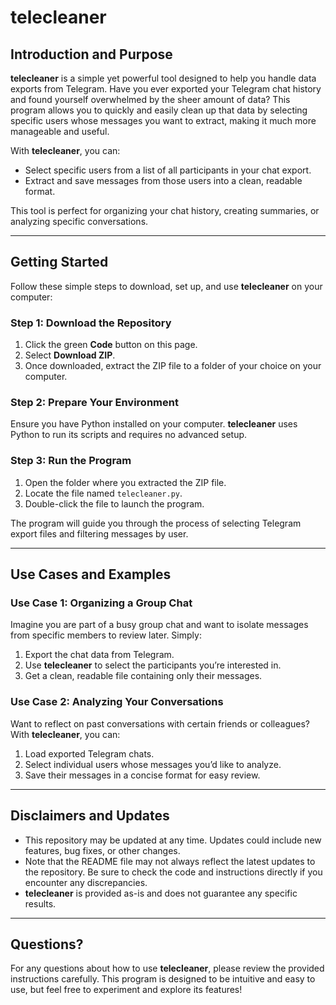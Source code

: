 # telecleaner

## Introduction and Purpose

**telecleaner** is a simple yet powerful tool designed to help you handle data exports from Telegram. Have you ever exported your Telegram chat history and found yourself overwhelmed by the sheer amount of data? This program allows you to quickly and easily clean up that data by selecting specific users whose messages you want to extract, making it much more manageable and useful.

With **telecleaner**, you can:
- Select specific users from a list of all participants in your chat export.
- Extract and save messages from those users into a clean, readable format.

This tool is perfect for organizing your chat history, creating summaries, or analyzing specific conversations.

---

## Getting Started

Follow these simple steps to download, set up, and use **telecleaner** on your computer:

### Step 1: Download the Repository
1. Click the green **Code** button on this page.
2. Select **Download ZIP**.
3. Once downloaded, extract the ZIP file to a folder of your choice on your computer.

### Step 2: Prepare Your Environment
Ensure you have Python installed on your computer. **telecleaner** uses Python to run its scripts and requires no advanced setup.

### Step 3: Run the Program
1. Open the folder where you extracted the ZIP file.
2. Locate the file named `telecleaner.py`.
3. Double-click the file to launch the program.

The program will guide you through the process of selecting Telegram export files and filtering messages by user.

---

## Use Cases and Examples

### Use Case 1: Organizing a Group Chat
Imagine you are part of a busy group chat and want to isolate messages from specific members to review later. Simply:
1. Export the chat data from Telegram.
2. Use **telecleaner** to select the participants you’re interested in.
3. Get a clean, readable file containing only their messages.

### Use Case 2: Analyzing Your Conversations
Want to reflect on past conversations with certain friends or colleagues? With **telecleaner**, you can:
1. Load exported Telegram chats.
2. Select individual users whose messages you’d like to analyze.
3. Save their messages in a concise format for easy review.

---

## Disclaimers and Updates
- This repository may be updated at any time. Updates could include new features, bug fixes, or other changes.
- Note that the README file may not always reflect the latest updates to the repository. Be sure to check the code and instructions directly if you encounter any discrepancies.
- **telecleaner** is provided as-is and does not guarantee any specific results.

---

## Questions?
For any questions about how to use **telecleaner**, please review the provided instructions carefully. This program is designed to be intuitive and easy to use, but feel free to experiment and explore its features!

